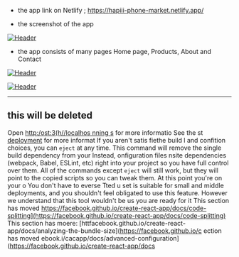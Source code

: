 
- the app link on Netlify ; https://hapiii-phone-market.netlify.app/

-  the screenshot of the app

[![Header](https://res.cloudinary.com/hapiii/image/upload/v1668615299/react-apps/skkmusj7q4drfdzqfyqa.png)](https://some-url.dev/)


- the app consists of many pages Home page, Products, About and Contact


[![Header](https://res.cloudinary.com/hapiii/image/upload/v1668716003/react-apps/eot8rwmvg8foqxvqeflc.png)](https://some-url.dev/)


[![Header](https://res.cloudinary.com/hapiii/image/upload/v1668716003/react-apps/enqhe2bcx13nxvfjucuw.png)](https://some-url.dev/)


-------------------------------------------------------------------
this will be deleted
---------------------------------------------------------------------
Open [http:/ost:3(h//localhos
nning s](https://facebookcpocs/ruing-tests) for more informatio
See the st [deployment](https://oithub.io/create-react-app/docs/deployment) for more informat
If you aren't satis
fiethe build l and confition choices, you can `eject` at any time. This command will remove the single build dependency from your 
Instead, onfiguration files nsite dependencies (webpack, Babel, ESLint, etc) right into your project so you have full control over them. All of the commands except `eject` will still work, but they will point to the copied scripts so you can tweak them. At this point you're on your o
You don't have to everse  Tted u set is suitable for small and middle deployments, and you shouldn't feel obligated to use this feature. However we understand that this tool wouldn't be us you are ready for it
This section has moved https://facebook.github.io/create-react-app/docs/code-splitting](https://facebook.github.io/create-react-app/docs/code-splitting)
This section has moere: [httfacebook.github.io/create-react-app/docs/analyzing-the-bundle-size](https://facebook.github.io/c
ection has moved ebook.i/cacapp/docs/advanced-configuration](https://facebook.github.io/create-react-app/docs
